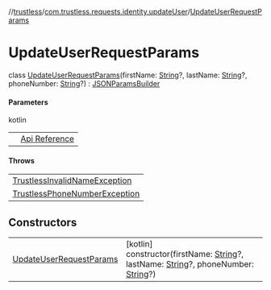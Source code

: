 //[trustless](../../../index.md)/[com.trustless.requests.identity.updateUser](../index.md)/[UpdateUserRequestParams](index.md)

# UpdateUserRequestParams

class [UpdateUserRequestParams](index.md)(firstName: [String](https://kotlinlang.org/api/latest/jvm/stdlib/kotlin/-string/index.html)?, lastName: [String](https://kotlinlang.org/api/latest/jvm/stdlib/kotlin/-string/index.html)?, phoneNumber: [String](https://kotlinlang.org/api/latest/jvm/stdlib/kotlin/-string/index.html)?) : [JSONParamsBuilder](../../com.trustless.params/-j-s-o-n-params-builder/index.md)

#### Parameters

kotlin

| | |
|---|---|
|  | [Api Reference](https://developer.staq.io/docs/apis/identity#/User%20management/Update%20a%20user) |

#### Throws

| |
|---|
| [TrustlessInvalidNameException](../../com.trustless.exceptions/-trustless-invalid-name-exception/index.md) |
| [TrustlessPhoneNumberException](../../com.trustless.exceptions/-trustless-phone-number-exception/index.md) |

## Constructors

| | |
|---|---|
| [UpdateUserRequestParams](-update-user-request-params.md) | [kotlin]<br>constructor(firstName: [String](https://kotlinlang.org/api/latest/jvm/stdlib/kotlin/-string/index.html)?, lastName: [String](https://kotlinlang.org/api/latest/jvm/stdlib/kotlin/-string/index.html)?, phoneNumber: [String](https://kotlinlang.org/api/latest/jvm/stdlib/kotlin/-string/index.html)?) |
